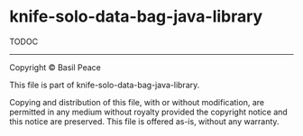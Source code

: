 knife-solo-data-bag-java-library
================================

TODOC


------------------------------------------------------------------------
Copyright ©  Basil Peace

This file is part of knife-solo-data-bag-java-library.

Copying and distribution of this file, with or without modification,
are permitted in any medium without royalty provided the copyright
notice and this notice are preserved.  This file is offered as-is,
without any warranty.
